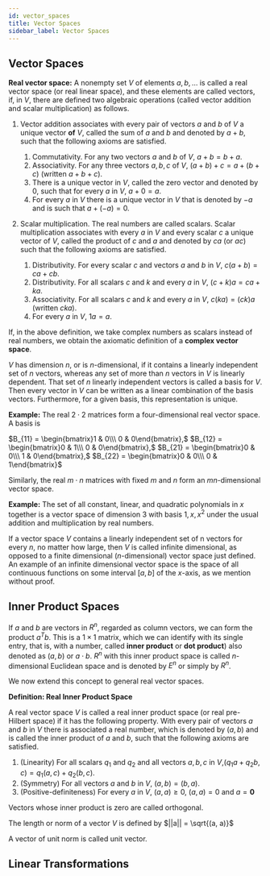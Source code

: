 ```yaml
---
id: vector_spaces
title: Vector Spaces
sidebar_label: Vector Spaces
---
```


## Vector Spaces

**Real vector space:** A nonempty set $V$ of elements $a, b, \dots$ is called a real vector space (or real linear space), and these elements are called vectors, if, in $V$, there are defined two algebraic operations (called vector addition and scalar multiplication) as follows.

1. Vector addition associates with every pair of vectors $a$ and $b$ of $V$ a unique vector **of** $V$, called the sum of $a$ and $b$ and denoted by $a + b$, such that the following axioms are satisfied.

   1. Commutativity. For any two vectors $a$ and $b$ of $V$, $a + b = b + a$.
   2. Associativity. For any three vectors $a, b, c$ of $V$, $(a + b) + c = a + (b + c)$ (written $a + b + c)$.
   3. There is a unique vector in $V$, called the zero vector and denoted by $0$, such that for every $a$ in $V$, $a + 0 = a$.
   4. For every $a$ in $V$ there is a unique vector in $V$ that is denoted by $-a$ and is such that $a + (-a) = 0$.

2. Scalar multiplication. The real numbers are called scalars. Scalar multiplication associates with every $a$ in $V$ and every scalar $c$ a unique vector of $V$, called the product of $c$ and $a$ and denoted by $ca$ (or $ac$) such that the following axioms are satisfied.

   1. Distributivity. For every scalar $c$ and vectors $a$ and $b$ in $V$, $c(a + b) = ca + cb$.
   2. Distributivity. For all scalars $c$ and $k$ and every $a$ in $V$, $(c + k)a = ca + ka$.
   3. Associativity. For all scalars $c$ and $k$ and every $a$ in $V$, $c(ka) = (ck)a$ (written $cka$).
   4. For every $a$ in $V$, $1a = a$.

If, in the above definition, we take complex numbers as scalars instead of real numbers, we obtain the axiomatic definition of a **complex vector space**.

$V$ has dimension $n$, or is $n$-dimensional, if it contains a linearly independent set of $n$ vectors, whereas any set of more than $n$ vectors in $V$ is linearly dependent. That set of $n$ linearly independent vectors is called a basis for $V$. Then every vector in $V$ can be written as a linear combination of the basis vectors. Furthermore, for a given basis, this representation is unique.

**Example:** The real $2 \cdot 2$ matrices form a four-dimensional real vector space. A basis is

$B_{11} = \begin{bmatrix}1 & 0\\\ 0 & 0\end{bmatrix},$
$B_{12} = \begin{bmatrix}0 & 1\\\ 0 & 0\end{bmatrix},$
$B_{21} = \begin{bmatrix}0 & 0\\\ 1 & 0\end{bmatrix},$
$B_{22} = \begin{bmatrix}0 & 0\\\ 0 & 1\end{bmatrix}$

Similarly, the real $m \cdot n$ matrices with fixed $m$ and $n$ form an $mn$-dimensional vector space.

**Example:** The set of all constant, linear, and quadratic polynomials in $x$ together is a vector space of dimension 3 with basis ${1, x, x^2}$ under the usual addition and multiplication by real numbers.

If a vector space $V$ contains a linearly independent set of n vectors for every $n$, no matter how large, then $V$ is called infinite dimensional, as opposed to a finite dimensional ($n$-dimensional) vector space just defined. An example of an infinite dimensional vector space is the space of all continuous functions on some interval $[a, b]$ of the $x$-axis, as we mention without proof.

## Inner Product Spaces

If $a$ and $b$ are vectors in $R^n$, regarded as column vectors, we can form the product $a^Tb$. This is a $1 \times 1$ matrix, which we can identify with its single entry, that is, with a number, called **inner product** or **dot product**) also denoted as $(a, b)$ or $a \cdot b$. $R^n$ with this inner product space is called $n$-dimensional Euclidean space and is denoted by $E^n$ or simply by $R^n$.

We now extend this concept to general real vector spaces.

**Definition: Real Inner Product Space**

A real vector space $V$ is called a real inner product space (or real pre-Hilbert space) if it has the following property. With every pair of vectors $a$ and $b$ in $V$ there is associated a real number, which is denoted by $(a, b)$ and is called the inner product of $a$ and $b$, such that the following axioms are satisfied.

1. (Linearity) For all scalars $q_1$ and $q_2$ and all vectors $a, b, c$ in $V$,$(q_1a + q_2b, c) = q_1(a, c) + q_2(b, c)$.
2. (Symmetry) For all vectors $a$ and $b$ in $V$, $(a, b) = (b, a)$.
3. (Positive-definiteness) For every $a$ in $V$, $(a, a) \geq 0$, $(a, a) = 0$ and $a = \textbf{0}$

Vectors whose inner product is zero are called orthogonal.

The length or norm of a vector $V$ is defined by $||a|| = \sqrt{(a, a)}$

A vector of unit norm is called unit vector.

## Linear Transformations
